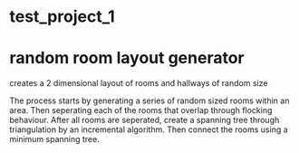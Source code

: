 # test_project_1

# random room layout generator  
creates a 2 dimensional layout of rooms and hallways of random size  
  
The process starts by generating a series of random sized rooms within an area. Then seperating each of the rooms that overlap through flocking behaviour. After all rooms are seperated, create a spanning tree through triangulation by an incremental algorithm. Then connect the rooms using a minimum spanning tree.
